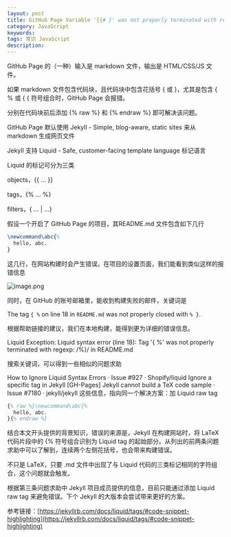 ```yaml
---
layout: post
title: GitHub Page Variable '{{# }' was not properly terminated with regexp
category: JavaScript
keywords: 
tags: 常识 JavaScript
description: 
---
```


GitHub Page 的（一种）输入是 markdown 文件，输出是 HTML/CSS/JS 文件。

如果 markdown 文件包含代码块，且代码块中包含花括号 { 或 }，尤其是包含 { % 或 { { 符号组合时，GitHub Page 会报错。

分别在代码块前后添加 {% raw %} 和 {% endraw %} 即可解决该问题。

GitHub Page 默认使用 Jekyll - Simple, blog-aware, static sites 来从 markdown 生成网页文件

Jekyll 支持 Liquid - Safe, customer-facing template language 标记语言

Liquid 的标记可分为三类

objects，{{ ... }}

tags，{% ... %}

filters，{ ... | ...}

假设一个开启了 GitHub Page 的项目，其README.md 文件包含如下几行

```latex
\newcommand\abc{%
  hello, abc.
}
```

这几行，在网站构建时会产生错误。在项目的设置页面，我们能看到类似这样的报错信息

![image.png](https://blog.alonesky.com/storage/article/2022/04/21/4yApGzJxksLlLNNPHTuMQqdYPx8aQZ74kBuu403H.png)

同时，在 GitHub 的账号邮箱里，能收到构建失败的邮件，关键词是

The tag `{ %` on line 18 in `README.md` was not properly closed with `% }`.

根据帮助链接的建议，我们在本地构建，能得到更为详细的错误信息。

Liquid Exception: Liquid syntax error (line 18): Tag '{ %' was not properly terminated with regexp: /\%\}/ in README.md

搜索关键词，可以得到一些相似的问题求助

How to Ignore Liquid Syntax Errors · Issue #927 · Shopify/liquid
Ignore a specific tag in Jekyll
[GH-Pages] Jekyll cannot build a TeX code sample · Issue #7180 · jekyll/jekyll
这些信息，指向同一个解决方案：加 Liquid raw tag

```latex
{% raw %}\newcommand\abc{%
  hello, abc.
}{% endraw %}
```

结合本文开头提供的背景知识，错误的来源是，Jekyll 在构建网站时，将 LaTeX 代码片段中的 {% 符号组合识别为 Liquid tag 的起始部分。从列出的前两条问题求助中可以了解到，连续两个左侧花括号，也会带来构建错误。

不只是 LaTeX，只要 .md 文件中出现了与 Liquid 代码的三类标记相同的字符组合，这个问题就会触发。

根据第三条问题求助中 Jekyll 项目成员提供的信息，目前只能通过添加 Liquid raw tag 来避免错误。下个 Jekyll 的大版本会尝试带来更好的方案。

参考链接：[https://jekyllrb.com/docs/liquid/tags/#code-snippet-highlighting](https://jekyllrb.com/docs/liquid/tags/#code-snippet-highlighting)